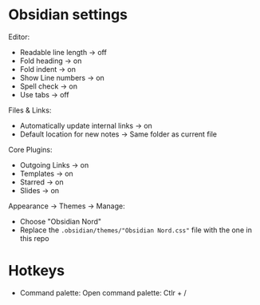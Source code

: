 # Obsidian settings

Editor:
* Readable line length -> off
* Fold heading -> on
* Fold indent -> on
* Show Line numbers -> on
* Spell check -> on
* Use tabs -> off

Files & Links:
* Automatically update internal links -> on
* Default location for new notes -> Same folder as current file

Core Plugins:
* Outgoing Links -> on
* Templates -> on
* Starred -> on
* Slides -> on

Appearance -> Themes -> Manage:
* Choose "Obsidian Nord"
* Replace the `.obsidian/themes/"Obsidian Nord.css"` file with the one in this repo

# Hotkeys
* Command palette: Open command palette: Ctlr + /

